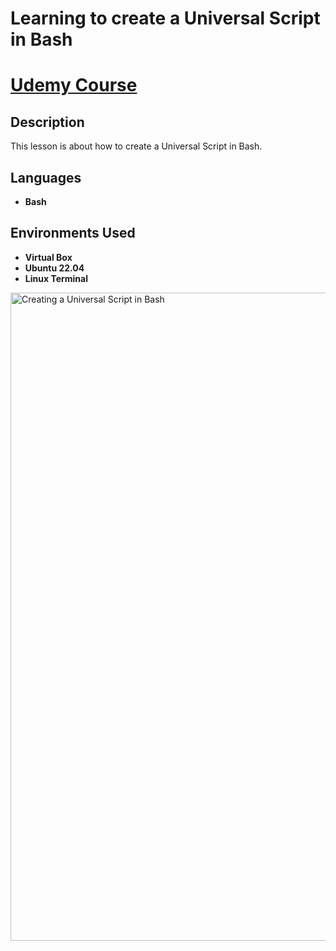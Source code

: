 <h1>Learning to create a Universal Script in Bash<h1>

[Udemy Course](https://www.udemy.com/course/linux-bash-scripting-essentials) 

<h2>Description</h2>
This lesson is about how to create a Universal Script in Bash.
<br />


<h2>Languages</h2>

- <b>Bash</b> 

<h2>Environments Used </h2>

- <b>Virtual Box</b>
- <b>Ubuntu 22.04</b>
- <b>Linux Terminal</b>


<!-- <p align="center"> --!>
<img width="1037" alt="Creating a Universal Script in Bash" src="https://user-images.githubusercontent.com/103763124/196031430-2a9fd646-6151-4a64-9265-d24c38056da1.png">
</p>

<!--
 ```diff
- text in red
+ text in green
! text in orange
# text in gray
@@ text in purple (and bold)@@
```
--!>

